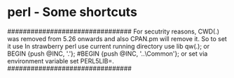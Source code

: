# perl - Some shortcuts

################################
For secutrity reasons, CWD(.) was removed from 5.26 onwards and also CPAN.pm will remove it. So to set it use 
In strawberry perl use current running directory
use lib qw(.); or 
BEGIN {push @INC, '.'};
#BEGIN {push @INC, '..\Common'};
or set via environment variable
set PERL5LIB=.
################################
